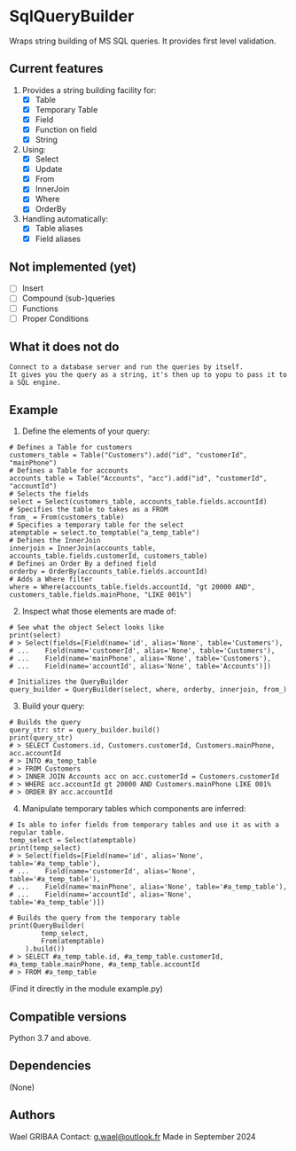 # SqlQueryBuilder
Wraps string building of MS SQL queries.
It provides first level validation.

## Current features
1. Provides a string building facility for:
    - [x] Table
    - [x] Temporary Table
    - [x] Field
    - [x] Function on field
    - [x] String
2. Using:
    - [x] Select
    - [x] Update
    - [x] From
    - [x] InnerJoin
    - [x] Where
    - [x] OrderBy
3. Handling automatically:
    - [x] Table aliases
    - [x] Field aliases

## Not implemented (yet)
- [ ] Insert
- [ ] Compound (sub-)queries
- [ ] Functions
- [ ] Proper Conditions

## What it does not do
    Connect to a database server and run the queries by itself.
    It gives you the query as a string, it's then up to yopu to pass it to a SQL engine.

## Example
1. Define the elements of your query:
```
# Defines a Table for customers
customers_table = Table("Customers").add("id", "customerId", "mainPhone")
# Defines a Table for accounts
accounts_table = Table("Accounts", "acc").add("id", "customerId", "accountId")
# Selects the fields
select = Select(customers_table, accounts_table.fields.accountId)
# Specifies the table to takes as a FROM
from_ = From(customers_table)
# Specifies a temporary table for the select
atemptable = select.to_temptable("a_temp_table")
# Defines the InnerJoin
innerjoin = InnerJoin(accounts_table, accounts_table.fields.customerId, customers_table)
# Defines an Order By a defined field
orderby = OrderBy(accounts_table.fields.accountId)
# Adds a Where filter
where = Where(accounts_table.fields.accountId, "gt 20000 AND", customers_table.fields.mainPhone, "LIKE 001%")
```
2. Inspect what those elements are made of:
```
# See what the object Select looks like
print(select)
# > Select(fields=[Field(name='id', alias='None', table='Customers'),
# ...    Field(name='customerId', alias='None', table='Customers'),
# ...    Field(name='mainPhone', alias='None', table='Customers'),
# ...    Field(name='accountId', alias='None', table='Accounts')])

# Initializes the QueryBuilder
query_builder = QueryBuilder(select, where, orderby, innerjoin, from_)
```
3. Build your query:
```
# Builds the query
query_str: str = query_builder.build()
print(query_str)
# > SELECT Customers.id, Customers.customerId, Customers.mainPhone, acc.accountId
# > INTO #a_temp_table
# > FROM Customers
# > INNER JOIN Accounts acc on acc.customerId = Customers.customerId
# > WHERE acc.accountId gt 20000 AND Customers.mainPhone LIKE 001%
# > ORDER BY acc.accountId
```
4. Manipulate temporary tables which components are inferred:
```
# Is able to infer fields from temporary tables and use it as with a regular table.
temp_select = Select(atemptable)
print(temp_select)
# > Select(fields=[Field(name='id', alias='None', table='#a_temp_table'),
# ...    Field(name='customerId', alias='None', table='#a_temp_table'),
# ...    Field(name='mainPhone', alias='None', table='#a_temp_table'),
# ...    Field(name='accountId', alias='None', table='#a_temp_table')])

# Builds the query from the temporary table
print(QueryBuilder(
        temp_select,
        From(atemptable)
    ).build())
# > SELECT #a_temp_table.id, #a_temp_table.customerId, #a_temp_table.mainPhone, #a_temp_table.accountId
# > FROM #a_temp_table
```

(Find it directly in the module example.py)

## Compatible versions
Python 3.7 and above.

## Dependencies
(None)

## Authors
Wael GRIBAA
Contact: g.wael@outlook.fr
Made in September 2024